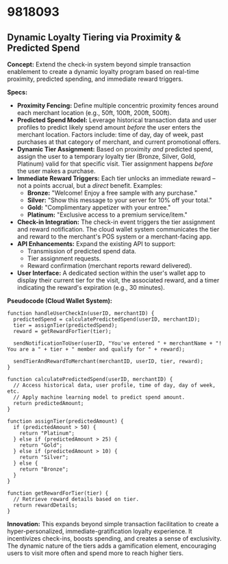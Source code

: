 # 9818093

## Dynamic Loyalty Tiering via Proximity & Predicted Spend

**Concept:** Extend the check-in system beyond simple transaction enablement to create a dynamic loyalty program based on real-time proximity, predicted spending, and immediate reward triggers.

**Specs:**

*   **Proximity Fencing:** Define multiple concentric proximity fences around each merchant location (e.g., 50ft, 100ft, 200ft, 500ft).
*   **Predicted Spend Model:** Leverage historical transaction data and user profiles to predict likely spend amount *before* the user enters the merchant location.  Factors include: time of day, day of week, past purchases at that category of merchant, and current promotional offers.
*   **Dynamic Tier Assignment:** Based on proximity *and* predicted spend, assign the user to a temporary loyalty tier (Bronze, Silver, Gold, Platinum) valid for that specific visit. Tier assignment happens *before* the user makes a purchase.
*   **Immediate Reward Triggers:**  Each tier unlocks an immediate reward – not a points accrual, but a *direct* benefit. Examples:
    *   **Bronze:**  "Welcome! Enjoy a free sample with any purchase."
    *   **Silver:** "Show this message to your server for 10% off your total."
    *   **Gold:** "Complimentary appetizer with your entree."
    *   **Platinum:** "Exclusive access to a premium service/item."
*   **Check-in Integration:** The check-in event triggers the tier assignment and reward notification. The cloud wallet system communicates the tier and reward to the merchant's POS system or a merchant-facing app.
*   **API Enhancements:**  Expand the existing API to support:
    *   Transmission of predicted spend data.
    *   Tier assignment requests.
    *   Reward confirmation (merchant reports reward delivered).
*   **User Interface:**  A dedicated section within the user's wallet app to display their current tier for the visit, the associated reward, and a timer indicating the reward's expiration (e.g., 30 minutes).

**Pseudocode (Cloud Wallet System):**

```
function handleUserCheckIn(userID, merchantID) {
  predictedSpend = calculatePredictedSpend(userID, merchantID);
  tier = assignTier(predictedSpend);
  reward = getRewardForTier(tier);

  sendNotificationToUser(userID, "You've entered " + merchantName + "! You are a " + tier + " member and qualify for " + reward);

  sendTierAndRewardToMerchant(merchantID, userID, tier, reward);
}

function calculatePredictedSpend(userID, merchantID) {
  // Access historical data, user profile, time of day, day of week, etc.
  // Apply machine learning model to predict spend amount.
  return predictedAmount;
}

function assignTier(predictedAmount) {
  if (predictedAmount > 50) {
    return "Platinum";
  } else if (predictedAmount > 25) {
    return "Gold";
  } else if (predictedAmount > 10) {
    return "Silver";
  } else {
    return "Bronze";
  }
}

function getRewardForTier(tier) {
  // Retrieve reward details based on tier.
  return rewardDetails;
}
```

**Innovation:** This expands beyond simple transaction facilitation to create a hyper-personalized, immediate-gratification loyalty experience. It incentivizes check-ins, boosts spending, and creates a sense of exclusivity. The dynamic nature of the tiers adds a gamification element, encouraging users to visit more often and spend more to reach higher tiers.